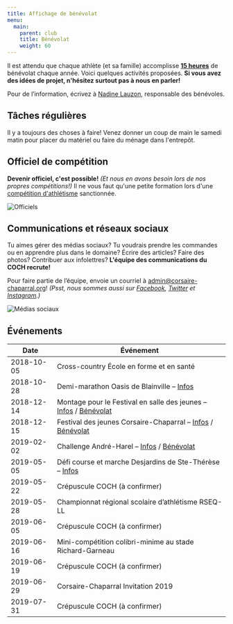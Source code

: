 ```yaml
---
title: Affichage de bénévolat
menu:
  main:
    parent: club
    title: Bénévolat
    weight: 60
---
```


Il est attendu que chaque athlète (et sa famille) accomplisse [**15 heures**](/club/inscription/#b%C3%A9n%C3%A9volat-et-activit%C3%A9s-de-financement) de bénévolat chaque année. Voici quelques activités proposées. **Si vous avez des idées de projet, n'hésitez surtout pas à nous en parler!**

Pour de l’information, écrivez à [Nadine Lauzon](mailto:nadine@corsaire-chaparral.org), responsable des bénévoles.

## Tâches régulières

Il y a toujours des choses à faire! Venez donner un coup de main le samedi matin pour placer du matériel ou faire du ménage dans l'entrepôt.

## Officiel de compétition

**Devenir officiel, c'est possible!** _(Et nous en avons besoin lors de nos propres compétitions!)_ Il ne vous faut qu'une petite formation lors d'une [compétition d'athlétisme](athletisme-quebec.ca/calendrier-et-resultats.php) sanctionnée.

![Officiels](/img/officiels.jpg)

## Communications et réseaux sociaux

Tu aimes gérer des médias sociaux? Tu voudrais prendre les commandes ou en apprendre plus dans le domaine? Écrire des articles? Faire des photos? Contribuer aux infolettres? **L'équipe des communications du COCH recrute!**

Pour faire partie de l’équipe, envoie un courriel à [admin@corsaire-chaparral.org](mailto:admin@corsaire-chaparral.org)! _(Psst, nous sommes aussi sur [Facebook](https://www.facebook.com/CorsaireChaparral/), [Twitter](https://twitter.com/CorsaireC) et [Instagram](https://www.instagram.com/corsairechaparral/).)_

![Médias sociaux](/img/medias-sociaux.jpg)

## Événements

| Date       | Événement                  |
|------------|----------------------------|
| 2018-10-05 | Cross-country École en forme et en santé |
| 2018-10-28 | Demi-marathon Oasis de Blainville – [Infos](https://www.lacoursedeblainville.com/fr/Benevoles/) |
| 2018-12-14 | Montage pour le Festival en salle des jeunes – [Infos](/competitions/festival-en-salle-des-jeunes) / [Bénévolat](https://campagnes.corsaire-chaparral.org/benevolat-festival-en-salle-coch-2018) |
| 2018-12-15 | Festival des jeunes Corsaire-Chaparral – [Infos](/competitions/festival-en-salle-des-jeunes) / [Bénévolat](https://campagnes.corsaire-chaparral.org/benevolat-festival-en-salle-coch-2018) |
| 2019-02-02 | Challenge André-Harel – [Infos](/competitions/challenge-andre-harel/) / [Bénévolat](https://campagnes.corsaire-chaparral.org/benevolat-challenge-andre-harel-2019) |
| 2019-05-05 | Défi course et marche Desjardins de Ste-Thérèse – [Infos](http://www.circuitendurance.ca/defi-course-et-marche-desjardins/) |
| 2019-05-22 | Crépuscule COCH (à confirmer) |
| 2019-05-28 | Championnat régional scolaire d’athlétisme RSEQ-LL |
| 2019-06-05 | Crépuscule COCH (à confirmer) |
| 2019-06-16 | Mini-compétition colibri-minime au stade Richard-Garneau |
| 2019-06-19 | Crépuscule COCH (à confirmer) |
| 2019-06-29 | Corsaire-Chaparral Invitation 2019 |
| 2019-07-31 | Crépuscule COCH (à confirmer) |
